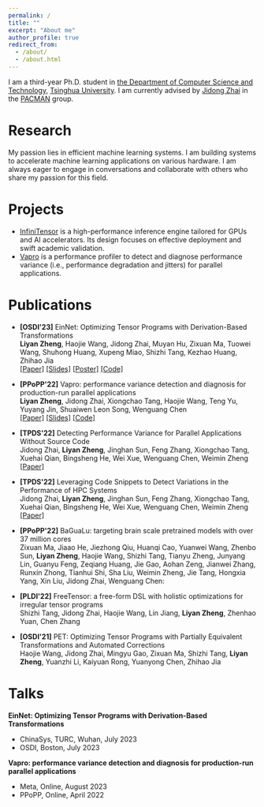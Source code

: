 ```yaml
---
permalink: /
title: ""
excerpt: "About me"
author_profile: true
redirect_from: 
  - /about/
  - /about.html
---
```


I am a third-year Ph.D. student in [the Department of Computer Science and Technology](https://www.cs.tsinghua.edu.cn/csen/), [Tsinghua University](https://www.tsinghua.edu.cn/en/). I am currently advised by [Jidong Zhai](https://pacman.cs.tsinghua.edu.cn/~zjd/) in the [PACMAN](https://pacman.cs.tsinghua.edu.cn/) group.

Research
======
My passion lies in efficient machine learning systems. I am building systems to accelerate machine learning applications on various hardware. I am always eager to engage in conversations and collaborate with others who share my passion for this field.

Projects
======
- [InfiniTensor](https://github.com/InfiniTensor/InfiniTensor) is a high-performance inference engine tailored for GPUs and AI accelerators. Its design focuses on effective deployment and swift academic validation.
- [Vapro](https://github.com/thu-pacman/VAPRO) is a performance profiler to detect and diagnose performance variance (i.e., performance degradation and jitters) for parallel applications.

Publications
======

- **[OSDI'23]** EinNet: Optimizing Tensor Programs with Derivation-Based Transformations <br>
    **Liyan Zheng**, Haojie Wang, Jidong Zhai, Muyan Hu, Zixuan Ma, Tuowei Wang, Shuhong Huang, Xupeng Miao, Shizhi Tang, Kezhao Huang, Zhihao Jia <br>
    [[Paper]](papers/OSDI23_EinNet.pdf) [[Slides]](papers/OSDI23_EinNet_slides.pdf) [[Poster]](papers/OSDI23_EinNet_poster.pdf) [[Code]](https://github.com/InfiniTensor/InfiniTensor)

- **[PPoPP'22]** Vapro: performance variance detection and diagnosis for production-run parallel applications <br>
    **Liyan Zheng**, Jidong Zhai, Xiongchao Tang, Haojie Wang, Teng Yu, Yuyang Jin, Shuaiwen Leon Song, Wenguang Chen <br>
    [[Paper]](papers/PPoPP22_Vapro.pdf) [[Slides]](papers/PPoPP22_Vapro_slides.pdf) [[Code]](https://github.com/thu-pacman/VAPRO)

- **[TPDS'22]** Detecting Performance Variance for Parallel Applications Without Source Code <br>
    Jidong Zhai, **Liyan Zheng**, Jinghan Sun, Feng Zhang, Xiongchao Tang, Xuehai Qian, Bingsheng He, Wei Xue, Wenguang Chen, Weimin Zheng <br>
    [[Paper]](https://ieeexplore.ieee.org/document/9794597) 

- **[TPDS'22]** Leveraging Code Snippets to Detect Variations in the Performance of HPC Systems <br>
    Jidong Zhai, **Liyan Zheng**, Jinghan Sun, Feng Zhang, Xiongchao Tang, Xuehai Qian, Bingsheng He, Wei Xue, Wenguang Chen, Weimin Zheng <br>
    [[Paper]](https://ieeexplore.ieee.org/document/9735307) 

- **[PPoPP'22]** BaGuaLu: targeting brain scale pretrained models with over 37 million cores <br>
    Zixuan Ma, Jiaao He, Jiezhong Qiu, Huanqi Cao, Yuanwei Wang, Zhenbo Sun, **Liyan Zheng**, Haojie Wang, Shizhi Tang, Tianyu Zheng, Junyang Lin, Guanyu Feng, Zeqiang Huang, Jie Gao, Aohan Zeng, Jianwei Zhang, Runxin Zhong, Tianhui Shi, Sha Liu, Weimin Zheng, Jie Tang, Hongxia Yang, Xin Liu, Jidong Zhai, Wenguang Chen:

- **[PLDI'22]** FreeTensor: a free-form DSL with holistic optimizations for irregular tensor programs <br>
    Shizhi Tang, Jidong Zhai, Haojie Wang, Lin Jiang, **Liyan Zheng**, Zhenhao Yuan, Chen Zhang

- **[OSDI'21]** PET: Optimizing Tensor Programs with Partially Equivalent Transformations and Automated Corrections <br>
    Haojie Wang, Jidong Zhai, Mingyu Gao, Zixuan Ma, Shizhi Tang, **Liyan Zheng**, Yuanzhi Li, Kaiyuan Rong, Yuanyong Chen, Zhihao Jia

Talks
======
**EinNet: Optimizing Tensor Programs with Derivation-Based Transformations**
- ChinaSys, TURC, Wuhan, July 2023
- OSDI, Boston, July 2023


**Vapro: performance variance detection and diagnosis for production-run parallel applications**
<!-- - HPC China, Online, July 2022 -->
- Meta, Online, August 2023
- PPoPP, Online, April 2022
